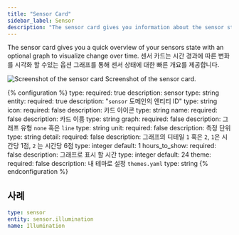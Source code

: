 ```yaml
---
title: "Sensor Card"
sidebar_label: Sensor
description: "The sensor card gives you information about the sensor state"
---
```


The sensor card gives you a quick overview of your sensors state with an optional graph to visualize change over time.
센서 카드는 시간 경과에 따른 변화를 시각화 할 수있는 옵션 그래프를 통해 센서 상태에 대한 빠른 개요를 제공합니다.

<p class='img'>
  <img src='/images/lovelace/lovelace_sensor.png' alt='Screenshot of the sensor card'>
  Screenshot of the sensor card.
</p>

{% configuration %}
type:
  required: true
  description: sensor
  type: string
entity:
  required: true
  description: "`sensor` 도메인의 엔티티 ID"
  type: string
icon:
  required: false
  description: 카드 아이콘
  type: string
name:
  required: false
  description: 카드 이름
  type: string
graph:
  required: false
  description: 그래프 유형 `none` 혹은 `line`
  type: string
unit:
  required: false
  description: 측정 단위
  type: string
detail:
  required: false
  description: 그래프의 디테일 `1` 혹은 `2`, `1`은 시간당 1점, `2` 는 시간당 6점
  type: integer
  default: 1
hours_to_show:
  required: false
  description: 그래프로 표시 할 시간
  type: integer
  default: 24
theme:
  required: false
  description: 내 테마로 설정 `themes.yaml`
  type: string
{% endconfiguration %}

## 사례 

```yaml
type: sensor
entity: sensor.illumination
name: Illumination
```
